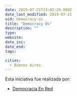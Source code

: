 ```yaml
---
date: 2019-07-21T23:02:24.000Z
date_last_modified: 2019-07-21
uid: democracy-os
title: "Democracy Os"
description: ""
type: 
website: 
date_ini: 
date_end: 
tags:

cities: 
  - Buenos Aires
---
```


Esta iniciativa fue realizada por:

- [Democracia En Red](/organizaciones/democracia-en-red)

